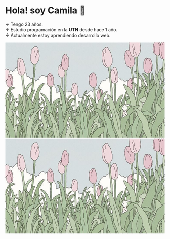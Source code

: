 # Hola! soy Camila 🌼

⚘ Tengo 23 años.<br>
⚘ Estudio programación en la **UTN** desde hace 1 año.<br>
⚘ Actualmente estoy aprendiendo desarrollo web.<br>

<div align="center">
<img src="header-flores.jpg" height="300px" style="borderradius : 30px">
  <img src="header-flores.jpg" height="300px" style="borderRadius : 30px">
</div>
